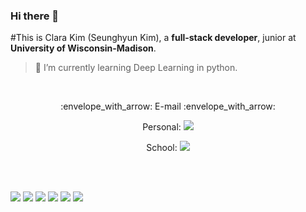 ### Hi there 👋

#This is Clara Kim (Seunghyun Kim), a **full-stack developer**, junior at **University of Wisconsin-Madison**.

> 🌱 I’m currently learning Deep Learning in python.

<br>

<p align="center"> :envelope_with_arrow: E-mail :envelope_with_arrow: </p>

<p align="center"> Personal:  <a href="버튼을 눌렀을 때 이동할 링크" target="_blank"><img src="https://img.shields.io/badge/tmdgus000415@gmail.com-ff0000?style=flat-square&logo=Gmail&logoColor=fbfbfb"/></a>  </p>

<p align="center"> School: <a href="버튼을 눌렀을 때 이동할 링크" target="_blank"><img src="https://img.shields.io/badge/kim963@wisc.edu-ff0000?style=flat-square&logo=Gmail&logoColor=fbfbfb"/></a>  </p>


<br>
<br>

<a href="버튼을 눌렀을 때 이동할 링크" target="_blank"><img src="https://img.shields.io/badge/pyhton-a6b9ad?style=flat-square&logo=Python&logoColor=fbfbfb"/></a>
<a href="버튼을 눌렀을 때 이동할 링크" target="_blank"><img src="https://img.shields.io/badge/RStudio-426d5c?style=flat-square&logo=RStudio&logoColor=fbfbfb"/></a>
<a href="버튼을 눌렀을 때 이동할 링크" target="_blank"><img src="https://img.shields.io/badge/java-f7f7f7?style=flat-square&logo=Java&logoColor=fbfbfb"/></a>
<a href="버튼을 눌렀을 때 이동할 링크" target="_blank"><img src="https://img.shields.io/badge/html-ddd7cc?style=flat-square&logo=HTML5&logoColor=fbfbfb"/></a>
<a href="버튼을 눌렀을 때 이동할 링크" target="_blank"><img src="https://img.shields.io/badge/css-9c7159?style=flat-square&logo=CSS3&logoColor=fbfbfb"/></a>
<a href="버튼을 눌렀을 때 이동할 링크" target="_blank"><img src="https://img.shields.io/badge/MySQL-93c47d?style=flat-square&logo=MySQL&logoColor=fbfbfb"/></a>


<!--
**Clarakim415/Clarakim415** is a ✨ _special_ ✨ repository because its `README.md` (this file) appears on your GitHub profile.

Here are some ideas to get you started:

- 🔭 I’m currently working on ...
- 🌱 I’m currently learning ...
- 👯 I’m looking to collaborate on ...
- 🤔 I’m looking for help with ...
- 💬 Ask me about ...
- 📫 How to reach me: ...
- 😄 Pronouns: ...
- ⚡ Fun fact: ...
-->
